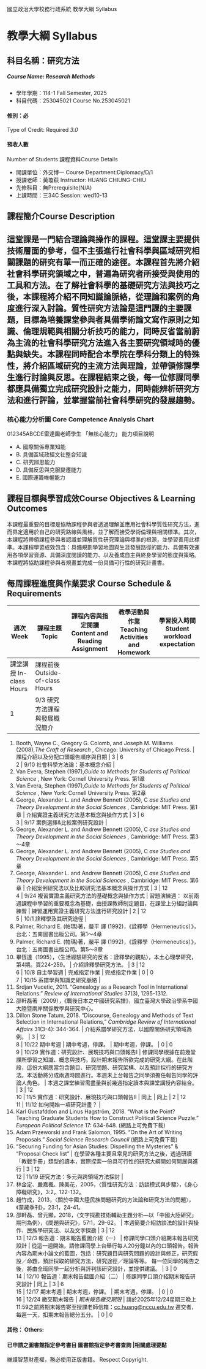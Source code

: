 國立政治大學校務行政系統 教學大綱 Syllabus
# 教學大綱 Syllabus
##  科目名稱：研究方法
#####  Course Name: Research Methods
  * 學年學期：114-1 Fall Semester, 2025 
  * 科目代碼：253045021 Course No.253045021
#### 修別：必
Type of Credit: Required 
_3.0_
#### 預收人數
Number of Students
課程資料Course Details
  * 開課單位：外交博一 Course Department:Diplomacy/D/1 
  * 授課老師：黃瓊萩 Instructor: HUANG CHIUNG-CHIU 
  * 先修科目：無Prerequisite(N/A)
  * 上課時間：三34C Session: wed10-13 
##  課程簡介Course Description
這堂課是一門結合理論與操作的課程。這堂課主要提供技術層面的參考，但不主張進行社會科學與區域研究相關課題的研究有單一而正確的途徑。本課程首先將介紹社會科學研究領域之中，普遍為研究者所接受與使用的工具和方法。在了解社會科學的基礎研究方法與技巧之後，本課程將介紹不同知識論脈絡，從理論和案例的角度進行深入討論。質性研究方法論是這門課的主要課題，目標為培養課堂參與者具備學術論文寫作原則之知識、倫理規範與相關分析技巧的能力，同時反省當前蔚為主流的社會科學研究方法進入各主要研究領域時的優點與缺失。本課程同時配合本學院在學科分類上的特殊性，將介紹區域研究的主流方法與理論，並帶領修課學生進行討論與反思。在課程結束之後，每一位修課同學都應具備獨立完成研究設計之能力，同時能辨析研究方法和進行評論，並掌握當前社會科學研究的發展趨勢。  
---  
###  核心能力分析圖 Core Competence Analysis Chart
012345ABCDE雷達圖老師學生
「無核心能力」 
能力項目說明
  * A. 國際關係專業知能
  * B. 具備區域政經文社整合知識
  * C. 研究辨思能力
  * D. 具備反思與克服變遷能力
  * E. 國際運籌帷幄能力
##  課程目標與學習成效Course Objectives & Learning Outcomes 
本課程最重要的目標是協助課程參與者透過理解並應用社會科學質性研究方法，進而界定適用於自己的研究路線與風格，並了解而接受學術倫理與相關標準。其次，本課程將帶領課程參與者認識並理解質性研究理論與標準的根源，並學習善用此標準。本課程學習成效包含：具備規劃學習地圖與生涯發展路徑的能力、具備有效運用各項學習資源、具備深度閱讀的能力、以及養成自主與終身學習的態度與策略。本課程將協助課程參與者規畫並完成一份具備可行性的研究計畫書。
##  每周課程進度與作業要求 Course Schedule & Requirements
週次 Week |  課程主題 Topic |  課程內容與指定閱讀 Content and Reading Assignment |  教學活動與作業 Teaching Activities and Homework |  學習投入時間 Student workload expectation  
---|---|---|---|---  
課堂講授 In-class Hours |  課程前後 Outside-of-class Hours  
1 |  9/3 研究方法課程與發展概況簡介 | 
  1. Booth, Wayne C., Gregory G. Colomb, and Joseph M. Williams (2008),_The Craft of Research_ , Chicago: University of Chicago Press.
|  課程介紹以及分配口頭報告順序與日期 |  3 |  6  
2 |  9/10 社會科學方法論：基本概念介紹 | 
  1. Van Evera, Stephen (1997),_Guide to Methods for Students of Political Science_ , New York: Cornell University Press. 第1章
  2. Van Evera, Stephen (1997),_Guide to Methods for Students of Political Science_ , New York: Cornell University Press. 第2章
  3. George, Alexander L. and Andrew Bennett (2005), C _ase Studies and Theory Development in the Social Sciences_ , Cambridge: MIT Press. 第1章
|  介紹實證主義研究方法基本概念與操作方式 |  3 |  6  
3 |  9/17 案例選擇&比較案例研究設計 | 
  1. George, Alexander L. and Andrew Bennett (2005), C _ase Studies and Theory Development in the Social Sciences_ , Cambridge: MIT Press. 第3～4章
  2. George, Alexander L. and Andrew Bennett (2005), C _ase Studies and Theory Development in the Social Sciences_ , Cambridge: MIT Press. 第5章
  3. George, Alexander L. and Andrew Bennett (2005), C _ase Studies and Theory Development in the Social Sciences_ , Cambridge: MIT Press. 第6章
|  介紹案例研究法以及比較研究法基本概念與操作方式 |  3 |  12  
4 |  9/24 複習實證主義研究方法的基礎概念與操作方式 |  習題演練週： 以前兩週課程中學習的重要概念為基礎，由授課教師制定題目，在課堂上分組討論與練習 |  練習運用實證主義研究方法進行研究設計 |  2 |  12  
5 |  10/1 詮釋學及其研究途徑 | 
  1. Palmer, Richard E. (帕瑪)著，嚴平 譯 (1992)，《詮釋學（Hermeneutics）》，台北：五南圖書出版公司。第1～4章
  2. Palmer, Richard E. (帕瑪)著，嚴平 譯 (1992)，《詮釋學（Hermeneutics）》，台北：五南圖書出版公司。第5～8章
  3. 畢恆達（1995），〈生活經驗研究的反省：詮釋學的觀點〉，本土心理學研究，第4期。頁224-259。
|  介紹詮釋學研究方法。 |  3 |  12  
6 |  10/8 自主學習週 |  完成指定作業 |  完成指定作業 |  0 |  0  
7 |  10/15 系譜學與知識史研究脈絡 | 
  1. Srdjan Vucetic, 2011. “Genealogy as a Research Tool in International Relations.” _Review of International Studies_ 37(3), 1295-1312.
  2. 邵軒磊著（2009），《戰後日本之中國研究系譜》，國立臺灣大學政治學系中國大陸暨兩岸關係教學與研究中心。
  3. Dillon Stone Tatum, 2018. “Discourse, Genealogy and Methods of Text Selection in International Relations,” _Cambridge Review of International Affairs_ 31(3-4): 344-364.
|  介紹系譜學研究方法，以國際關係研究領域為例。 |  3 |  12  
8 |  10/22 期中考週 |  期中考週，停課。 |  期中考週，停課。 |  0 |  0  
9 |  10/29 實作週：研究設計、展現技巧與口頭報告I |  修課同學根據在前幾堂課所學習之知識、概念與技巧，設計期末報告所欲完成的研究大綱。在此階段，這份大綱應當包含題目、研究問題、研究架構、以及預計採行的研究方法。本活動將分成兩週時間進行。本週未上台報告之同學須擔任報告同學的評論人角色。 |  本週之課堂練習需盡量與前幾週指定讀本與課堂講授內容結合。 |  3 |  12  
10 |  11/5 實作週：研究設計、展現技巧與口頭報告II |  同上 |  同上 |  2 |  12  
11 |  11/12 如何開始一項研究計畫？ | 
  1. Karl Gustafddon and Linus Hagström, 2018. “What is the Point? Teaching Graduate Students How to Construct Political Science Puzzle.” _European Political Science_ 17: 634-648. (網路上可免費下載)
  2. Adam Przeworski and Frank Salomon, 1995. “On the Art of Writing Proposals.” _Social Science Research Council_ (網路上可免費下載)
  3. “Securing Funding for Asian Studies: Dispelling the Mysteries” & “Proposal Check list”
|  在學習各種主要且常見的研究方法之後，透過研讀「教戰手冊」類型的讀本，實際探索一份具可行性的研究大綱開如何開展與進行 |  3 |  12  
12 |  11/19 研究方法：多元與跨領域方法探討 | 
  1. 林金定、嚴嘉楓、陳美花，2005，〈質性研究方法：訪談模式與步驟〉，《身心障礙研究》，3:2，122-132。
  2. 趙竹成，2013，〈關於中國大陸民族問題研究的方法論和研究方法的問題〉，《蒙藏季刊》，23:1，24-41。
  3. 邵軒磊、曾元顯，2018，〈文字探勘技術輔助主題分析—以「中國大陸研究」期刊為例〉，《問題與研究》，57:1，29-62。
|  本週簡要介紹訪談法的設計與操作、民族學研究法、以及文字探勘 |  3 |  12  
13 |  12/3 報告週：期末報告藍圖介紹（一） |  修課同學口頭介紹期末報告研究設計 |  從這一週開始，請修課同學上台舉行每人20分鐘以內的口頭報告。報告內容為期末小論文的藍圖，包括：研究題目與研究問題的設計與修正，研究假設／命題，預計採取的研究方法，研究途徑／理論等等。 每一位同學的報告之後，將由全班同學一起分析與評判該研究設計，並提供建議。 |  3 |  0  
14 |  12/10 報告週：期末報告藍圖介紹（二） |  修課同學口頭介紹期末報告研究設計 |  同上 |  3 |  6  
15 |  12/17 期末考週 |  期末考週，停課。 |  期末考週，停課。 |  0 |  0  
16 |  12/24 繳交期末報告 |  _期末報告繳交期限_ |  請於2025年12/24星期三晚上11:59之前將期末報告寄至授課老師信箱：cc.huang@nccu.edu.tw 遲交者，每遲一天，扣期末報告總分五分。 |  0 |  0  
####  其他： Others:
####  已申請之圖書館指定參考書目  圖書館指定參考書查詢 |相關處理要點
維護智慧財產權，務必使用正版書籍。 Respect Copyright.